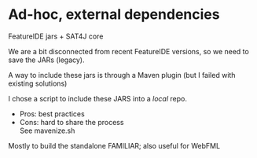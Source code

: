 # Ad-hoc, external dependencies 

FeatureIDE jars + SAT4J core

We are a bit disconnected from recent FeatureIDE versions, so we need to save the JARs (legacy).

A way to include these jars is through a Maven plugin (but I failed with existing solutions)
 
I chose a script to include these JARS into a _local_ repo. 
 * Pros: best practices
 * Cons: hard to share the process   
See mavenize.sh  
 
Mostly to build the standalone FAMILIAR; also useful for WebFML

